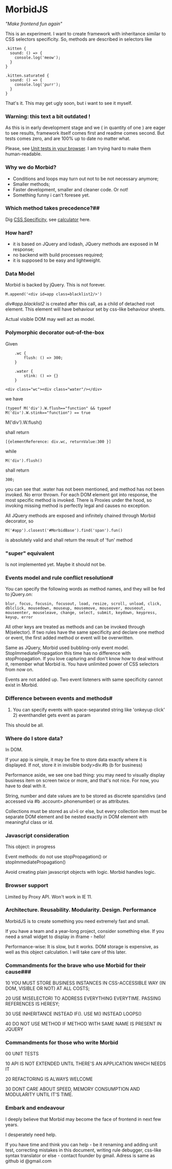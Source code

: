 # MorbidJS
*"Make frontend fun again"*

This is an experiment. I want to create framework with inheritance similar to CSS selectors specificity. So, methods are described in selectors like 

    .kitten {
      sound: () => {
        console.log('meow');
      }
    }

    .kitten.saturated {
      sound: () => {
        console.log('purr');
      }
    }

That's it. This may get ugly soon, but i want to see it myself.


### Warning: this text a bit outdated ! #
As this is in early development stage and we ( in quantity of one ) are eager to see results, framework itself comes first and readme comes second. But tests comes zero, and are 100% up to date no matter what.

Please, see [Unit tests in your browser](https://cdn.rawgit.com/tipenko/MorbidJS/master/mocha-public.html). I am trying hard to make them human-readable.

### Why we do Morbid? #
- Conditions and loops may turn out not to be not necessary anymore;
- Smaller methods;
- Faster development, smaller and cleaner code. Or not!
- Something funny i can't foresee yet.

### Which method takes precedence?##
Dig [CSS Specificity](https://developer.mozilla.org/en/docs/Web/CSS/Specificity), see [calculator](https://specificity.keegan.st/) here.

### How hard? #
- it is based on JQuery and lodash, JQuery methods are exposed in M response;
- no backend with build processes required;
- it is supposed to be easy and lightweight.

### Data Model #
Morbid is backed by jQuery. This is not forever.

    M.append('<div id=app class=blacklist2/>')

*div#app.blacklist2* is created after this call, as a child of detached root element. This element will have behaviour set by css-like behaviour sheets.

Actual visible DOM may well act as model.

### Polymorphic decorator out-of-the-box #
Given

        .wc {
            flush: () => 300;
        }
        
        .water {
            stink: () => {}
        }

    <div class="wc"><div class="water"/></div>

we have 

    (typeof M('div').W.flush=="function" && typeof M('div').W.stink=="function") == true

 M('div').W.flush()

shall return

    [{elementReference: div.wc, returnValue:300 }]

while 

    M('div').flush()

shall return 
        
    300;

you can see that .water has not been mentioned, and method has not been invoked. No error thrown. 
For each DOM element got into response, the most specific method is invoked.
There is Proxies under the hood, so invoking missing method is perfectly legal and causes no exception.

All JQuery methods are exposed and infinitely chained through Morbid decorator, so 
    
    M('#app').closest('#MorbidBase').find('span').fun()

is absolutely valid and shall return the result of 'fun' method
 
### "super" equivalent #
Is not implemented yet. Maybe it should not be.

### Events model and rule conflict resolution#
You can specify the following words as method names, and they will be fed to jQuery.on:

    blur, focus, focusin, focusout, load, resize, scroll, unload, click, dblclick, mousedown, mouseup, mousemove, mouseover, mouseout, mouseenter, mouseleave, change, select, submit, keydown, keypress, keyup, error

All other keys are treated as methods and can be invoked through M(selector).
If two rules have the same specificity and declare one method or event, the first added method or event will be overwritten.

Same as JQuery, Morbid used bubbling-only event model. StopImmediatePropagation this time has no difference with stopPropagation.
If you love capturing and don't know how to deal without it, remember what Morbid is. You have unlimited power of CSS selectors from now on. 

Events are not added up. Two event listeners with same specificity cannot exist in Morbid.

### Difference between events and methods#
1) You can specify events with space-separated string like 'onkeyup click' 2) eventhandlet gets event as param 

This should be all.

### Where do I store data? #
In DOM.

If your app is simple, it may be fine to store data exactly where it is displayed. If not, store it in invisible body>div.#b (b for business)

Performance aside, we see one bad thing: you may need to visually display business item on screen twice or more, and that's not nice. For now, you have to deal with it.


String, number and date values are to be stored as discrete spans\divs (and accessed via #b .account>.phonenumber) or as attributes.


Collections must be stored as ul>li or else, but every collection item must be separate DOM element and be nested exactly in DOM element with meaningful class or id.

### Javascript consideration #
This object: in progress

Event methods: do not use stopPropagation() or stopImmediatePropagation()

Avoid creating plain javascript objects with logic. Morbid handles logic.


### Browser support #
Limited by Proxy API. Won't work in IE 11.



### Architecture. Reusability. Modularity. Design. Performance ###
MorbidJS is to create something you need extremely fast and small. 

If you have a team and a year-long project, consider something else. If you need a small widget to display in iframe - hello!

Performance-wise: It is slow, but it works. DOM storage is expensive, as well as this object calculation. I will take care of this later.

### Commandments for the brave who use Morbid for their cause###
10 YOU MUST STORE BUSINESS INSTANCES IN CSS-ACCESSIBLE WAY (IN DOM, VISIBLE OR NOT) AT ALL COSTS;

20 USE M(SELECTOR) TO ADDRESS EVERYTHING EVERYTIME. PASSING REFERENCES IS HERESY;

30 USE INHERITANCE INSTEAD IF(). USE M() INSTEAD LOOPS() 

40 DO NOT USE METHOD IF METHOD WITH SAME NAME IS PRESENT IN JQUERY


### Commandments for those who write Morbid ###
00 UNIT TESTS

10 API IS NOT EXTENDED UNTIL THERE'S AN APPLICATION WHICH NEEDS IT

20 REFACTORING IS ALWAYS WELCOME

30 DONT CARE ABOUT SPEED, MEMORY CONSUMPTION AND MODULARITY UNTIL IT'S TIME.

### Embark and endeavour ###

I deeply believe that Morbid may become the face of frontend in next few years.

I desperately need help.

If you have time and think you can help - be it renaming and adding unit test, correcting mistakes in this document, writing rule debugger, css-like syntax translator or else - 
contact founder by gmail. Adress is same as github id @gmail.com
